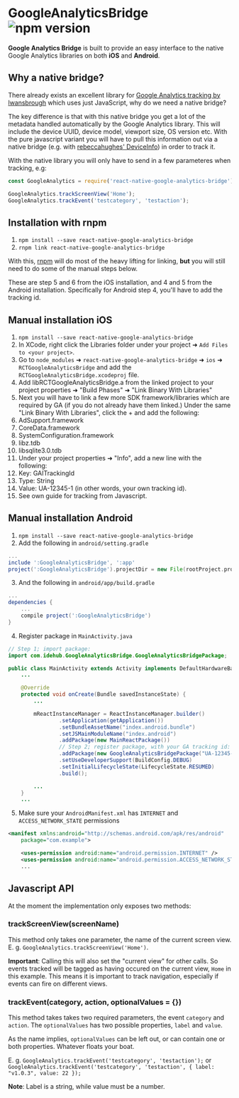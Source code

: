 GoogleAnalyticsBridge ![npm version](https://img.shields.io/npm/v/react-native-google-analytics-bridge.svg)
=============
**Google Analytics Bridge** is built to provide an easy interface to the native Google Analytics libraries on both **iOS** and **Android**.

## Why a native bridge?
There already exists an excellent library for [Google Analytics tracking by lwansbrough](https://github.com/lwansbrough/react-native-google-analytics) which uses just JavaScript, why do we need a native bridge?

The key difference is that with this native bridge you get a lot of the metadata handled automatically by the Google Analytics library. This will include the device UUID, device model, viewport size, OS version etc.
With the pure javascript variant you will have to pull this information out via a native bridge (e.g. with [rebeccahughes' DeviceInfo](https://github.com/rebeccahughes/react-native-device-info)) in order to track it.

With the native library you will only have to send in a few parameteres when tracking, e.g:
```javascript
const GoogleAnalytics = require('react-native-google-analytics-bridge');

GoogleAnalytics.trackScreenView('Home');
GoogleAnalytics.trackEvent('testcategory', 'testaction');
```

## Installation with rnpm
1. `npm install --save react-native-google-analytics-bridge`
2. `rnpm link react-native-google-analytics-bridge`

With this, [rnpm](https://github.com/rnpm/rnpm) will do most of the heavy lifting for linking, **but** you will still need to do some of the manual steps below.

These are step 5 and 6 from the iOS installation, and 4 and 5 from the Android installation. Specifically for Android step 4, you'll have to add the tracking id.

## Manual installation iOS

1. `npm install --save react-native-google-analytics-bridge`
2. In XCode, right click the Libraries folder under your project ➜ `Add Files to <your project>`.
3. Go to `node_modules` ➜ `react-native-google-analytics-bridge` ➜ `ios` ➜ `RCTGoogleAnalyticsBridge` and add the `RCTGoogleAnalyticsBridge.xcodeproj` file.
4. Add libRCTGoogleAnalyticsBridge.a from the linked project to your project properties ➜ "Build Phases" ➜ "Link Binary With Libraries"
5. Next you will have to link a few more SDK framework/libraries which are required by GA (if you do not already have them linked.) Under the same "Link Binary With Libraries", click the + and add the following:
  1. AdSupport.framework
  2. CoreData.framework
  3. SystemConfiguration.framework
  4. libz.tdb
  5. libsqlite3.0.tdb
6. Under your project properties ➜ "Info", add a new line with the following:
  1. Key: GAITrackingId
  2. Type: String
  3. Value: UA-12345-1 (in other words, your own tracking id).
7. See own guide for tracking from Javascript.

## Manual installation Android
1. `npm install --save react-native-google-analytics-bridge`
2. Add the following in `android/setting.gradle`

  ```gradle
  ...
  include ':GoogleAnalyticsBridge', ':app'
  project(':GoogleAnalyticsBridge').projectDir = new File(rootProject.projectDir, '../node_modules/react-native-google-analytics-bridge/android')
  ```

3. And the following in `android/app/build.gradle`

  ```gradle
  ...
  dependencies {
      ...
      compile project(':GoogleAnalyticsBridge')
  }
  ```

4. Register package in `MainActivity.java`

  ```java
  // Step 1; import package:
  import com.idehub.GoogleAnalyticsBridge.GoogleAnalyticsBridgePackage;

  public class MainActivity extends Activity implements DefaultHardwareBackBtnHandler {
      ...

      @Override
      protected void onCreate(Bundle savedInstanceState) {
          ...

          mReactInstanceManager = ReactInstanceManager.builder()
                  .setApplication(getApplication())
                  .setBundleAssetName("index.android.bundle")
                  .setJSMainModuleName("index.android")
                  .addPackage(new MainReactPackage())
                  // Step 2; register package, with your GA tracking id:
                  .addPackage(new GoogleAnalyticsBridgePackage("UA-12345-1"))
                  .setUseDeveloperSupport(BuildConfig.DEBUG)
                  .setInitialLifecycleState(LifecycleState.RESUMED)
                  .build();

          ...
      }
      ...
  ```
5. Make sure your `AndroidManifest.xml` has `INTERNET` and `ACCESS_NETWORK_STATE` permissions
  ```xml
  <manifest xmlns:android="http://schemas.android.com/apk/res/android"
      package="com.example">

      <uses-permission android:name="android.permission.INTERNET" />
      <uses-permission android:name="android.permission.ACCESS_NETWORK_STATE"/>
      ...
  ```

## Javascript API
At the moment the implementation only exposes two methods:
### trackScreenView(screenName)
This method only takes one parameter, the name of the current screen view. E. g. `GoogleAnalytics.trackScreenView('Home')`.

**Important**: Calling this will also set the "current view" for other calls. So events tracked will be tagged as having occured on the current view, `Home` in this example. This means it is important to track navigation, especially if events can fire on different views.
### trackEvent(category, action, optionalValues = {})
This method takes takes two required parameters, the event `category` and `action`. The `optionalValues` has two possible properties, `label` and `value`.

As the name implies, `optionalValues` can be left out, or can contain one or both properties. Whatever floats your boat.

E. g. `GoogleAnalytics.trackEvent('testcategory', 'testaction');` or `GoogleAnalytics.trackEvent('testcategory', 'testaction', { label: "v1.0.3", value: 22 });`

**Note**: Label is a string, while value must be a number.
